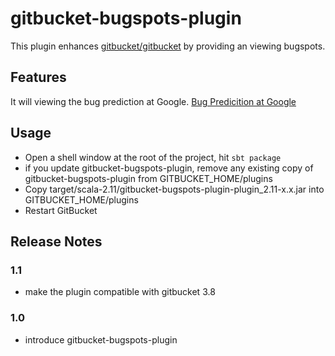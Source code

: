 # gitbucket-bugspots-plugin

This plugin enhances [gitbucket/gitbucket](https://github.com/gitbucket/gitbucket) by providing an viewing bugspots.

## Features

It will viewing the bug prediction at Google.
[Bug Predicition at Google](http://google-engtools.blogspot.jp/2011/12/bug-prediction-at-google.html)

## Usage

- Open a shell window at the root of the project, hit `sbt package`
- if you update gitbucket-bugspots-plugin, remove any existing copy of gitbucket-bugspots-plugin from GITBUCKET_HOME/plugins
- Copy target/scala-2.11/gitbucket-bugspots-plugin-plugin_2.11-x.x.jar into GITBUCKET_HOME/plugins
- Restart GitBucket

## Release Notes

### 1.1

- make the plugin compatible with gitbucket 3.8

### 1.0

- introduce gitbucket-bugspots-plugin
